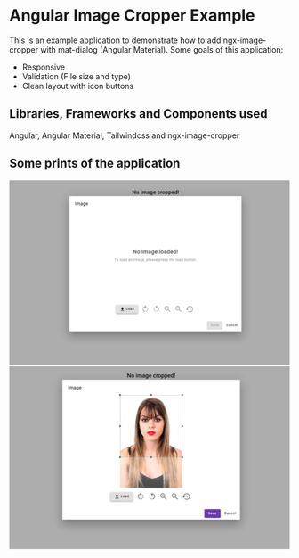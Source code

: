 # Angular Image Cropper Example

This is an example application to demonstrate how to add ngx-image-cropper with mat-dialog (Angular Material). 
Some goals of this application:
- Responsive
- Validation (File size and type)
- Clean layout with icon buttons

## Libraries, Frameworks and Components used
Angular, Angular Material, Tailwindcss and ngx-image-cropper

## Some prints of the application
![alt text](https://github.com/rogeriopgp/angular-image-cropper-example/blob/master/print1.png)
![alt text](https://github.com/rogeriopgp/angular-image-cropper-example/blob/master/print2.png)






